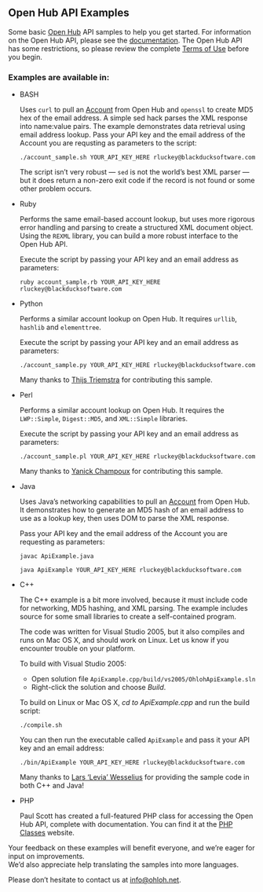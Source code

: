 ## Open Hub API Examples #
Some basic [Open Hub](https://www.openhub.net) API samples to help you get started. For information on the Open Hub API, please see the [documentation](/README.md). The Open Hub API has some restrictions, so please review the complete [Terms of Use](http://meta.ohloh.net/terms-2) before you begin.

### Examples are available in: ###
* BASH

  Uses `curl` to pull an [Account](/reference/account.md) from Open Hub and `openssl` to create MD5 hex of the email address. A simple sed hack parses the XML response into name:value pairs. The example demonstrates data retrieval using email address lookup. Pass your API key and the email address of the Account you are requsting as parameters to the script:

  `./account_sample.sh YOUR_API_KEY_HERE rluckey@blackducksoftware.com`

  The script isn’t very robust — `sed` is not the world’s best XML parser — but it does return a non-zero exit code if the record is not found or some other problem occurs.

* Ruby

  Performs the same email-based account lookup, but uses more rigorous error handling and parsing to create a structured XML document object. Using the `REXML` library, you can build a more robust interface to the Open Hub API.

  Execute the script by passing your API key and an email address as parameters:

  `ruby account_sample.rb YOUR_API_KEY_HERE rluckey@blackducksoftware.com`

* Python

  Performs a similar account lookup on Open Hub. It requires `urllib`, `hashlib` and `elementtree`.

  Execute the script by passing your API key and an email address as parameters:

  `./account_sample.py YOUR_API_KEY_HERE rluckey@blackducksoftware.com`

  Many thanks to [Thijs Triemstra](https://www.openhub.net/accounts/3953) for contributing this sample.

* Perl

  Performs a similar account lookup on Open Hub. It requires the `LWP::Simple`, `Digest::MD5`, and `XML::Simple` libraries.

  Execute the script by passing your API key and an email address as parameters:

  `./account_sample.pl YOUR_API_KEY_HERE rluckey@blackducksoftware.com`

  Many thanks to [Yanick Champoux](https://www.openhub.net/accounts/12933) for contributing this sample.

* Java

  Uses Java’s networking capabilities to pull an [Account](/reference/account.md) from Open Hub. It demonstrates how to generate an MD5 hash of an email address to use as a lookup key, then uses DOM to parse the XML response.

  Pass your API key and the email address of the Account you are requesting as parameters:

  `javac ApiExample.java`

  `java ApiExample YOUR_API_KEY_HERE rluckey@blackducksoftware.com`

* C++

  The C++ example is a bit more involved, because it must include code for networking, MD5 hashing, and XML parsing. The example includes source for some small libraries to create a self-contained program.

  The code was written for Visual Studio 2005, but it also compiles and runs on Mac OS X, and should work on Linux. Let us know if you encounter trouble on your platform.

  To build with Visual Studio 2005:
  * Open solution file `ApiExample.cpp/build/vs2005/OhlohApiExample.sln`
  * Right-click the solution and choose *Build*.

  To build on Linux or Mac OS X, *cd to ApiExample.cpp* and run the build script:

  `./compile.sh`

  You can then run the executable called `ApiExample` and pass it your API key and an email address:

  `./bin/ApiExample YOUR_API_KEY_HERE rluckey@blackducksoftware.com`

  Many thanks to [Lars ‘Levia’ Wesselius](https://www.openhub.net/accounts/739) for providing the sample code in both C++ and Java!

* PHP

  Paul Scott has created a full-featured PHP class for accessing the Open Hub API, complete with documentation. You can find it at the [PHP Classes](http://www.phpclasses.org/browse/package/4261.html) website.


Your feedback on these examples will benefit everyone, and we’re eager for input on improvements.   
We’d also appreciate help translating the samples into more languages.

Please don’t hesitate to contact us at info@ohloh.net.
